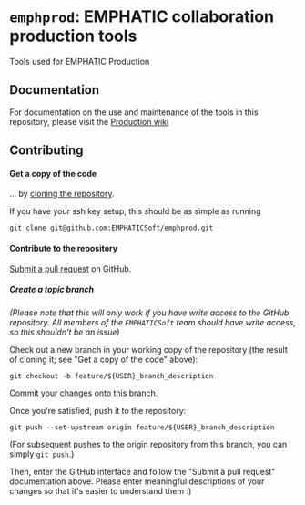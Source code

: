 # `emphprod`: EMPHATIC collaboration production tools
Tools used for EMPHATIC Production

## Documentation

For documentation on the use and maintenance of the tools in this repository, please visit the [Production wiki](https://github.com/EMPHATICSoft/emphprod/wiki)

## Contributing

#### Get a copy of the code
... by [cloning the repository](https://docs.github.com/en/github/creating-cloning-and-archiving-repositories/cloning-a-repository-from-github/cloning-a-repository).

If you have your ssh key setup, this should be as simple as running
```
git clone git@github.com:EMPHATICSoft/emphprod.git
```

#### Contribute to the repository
[Submit a pull request](https://docs.github.com/en/github/collaborating-with-pull-requests/proposing-changes-to-your-work-with-pull-requests/creating-a-pull-request) on GitHub. 

##### **Create a topic branch**
*(Please note that this will only work if you have write access to the GitHub repository.  All members of the `EMPHATICSoft` team *should* have write access, so this shouldn't be an issue)*

Check out a new branch in your working copy of the repository (the result of cloning it; see "Get a copy of the code" above):
```
git checkout -b feature/${USER}_branch_description
```
Commit your changes onto this branch.

Once you're satisfied, push it to the repository:
```
git push --set-upstream origin feature/${USER}_branch_description
```

(For subsequent pushes to the origin repository from this branch, you can simply `git push`.)

Then, enter the GitHub interface and follow the "Submit a pull request" documentation above.  Please enter meaningful descriptions of your changes so that it's easier to understand them :)
